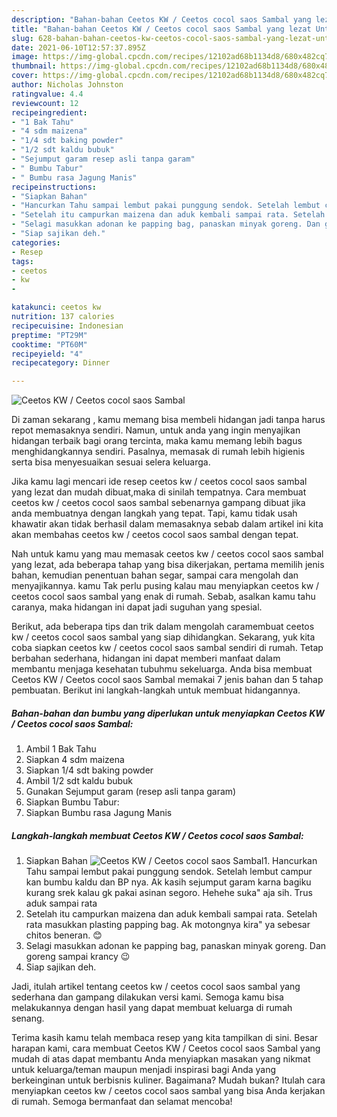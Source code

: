 ```yaml
---
description: "Bahan-bahan Ceetos KW / Ceetos cocol saos Sambal yang lezat Untuk Jualan"
title: "Bahan-bahan Ceetos KW / Ceetos cocol saos Sambal yang lezat Untuk Jualan"
slug: 628-bahan-bahan-ceetos-kw-ceetos-cocol-saos-sambal-yang-lezat-untuk-jualan
date: 2021-06-10T12:57:37.895Z
image: https://img-global.cpcdn.com/recipes/12102ad68b1134d8/680x482cq70/ceetos-kw-ceetos-cocol-saos-sambal-foto-resep-utama.jpg
thumbnail: https://img-global.cpcdn.com/recipes/12102ad68b1134d8/680x482cq70/ceetos-kw-ceetos-cocol-saos-sambal-foto-resep-utama.jpg
cover: https://img-global.cpcdn.com/recipes/12102ad68b1134d8/680x482cq70/ceetos-kw-ceetos-cocol-saos-sambal-foto-resep-utama.jpg
author: Nicholas Johnston
ratingvalue: 4.4
reviewcount: 12
recipeingredient:
- "1 Bak Tahu"
- "4 sdm maizena"
- "1/4 sdt baking powder"
- "1/2 sdt kaldu bubuk"
- "Sejumput garam resep asli tanpa garam"
- " Bumbu Tabur"
- " Bumbu rasa Jagung Manis"
recipeinstructions:
- "Siapkan Bahan"
- "Hancurkan Tahu sampai lembut pakai punggung sendok. Setelah lembut campur kan bumbu kaldu dan BP nya. Ak kasih sejumput garam karna bagiku kurang srek kalau gk pakai asinan segoro. Hehehe suka&#34; aja sih. Trus aduk sampai rata"
- "Setelah itu campurkan maizena dan aduk kembali sampai rata. Setelah rata masukkan plasting papping bag. Ak motongnya kira&#34; ya sebesar chitos beneran. 😊"
- "Selagi masukkan adonan ke papping bag, panaskan minyak goreng. Dan goreng sampai krancy 😉"
- "Siap sajikan deh."
categories:
- Resep
tags:
- ceetos
- kw
- 

katakunci: ceetos kw  
nutrition: 137 calories
recipecuisine: Indonesian
preptime: "PT29M"
cooktime: "PT60M"
recipeyield: "4"
recipecategory: Dinner

---
```



![Ceetos KW / Ceetos cocol saos Sambal](https://img-global.cpcdn.com/recipes/12102ad68b1134d8/680x482cq70/ceetos-kw-ceetos-cocol-saos-sambal-foto-resep-utama.jpg)

Di zaman  sekarang , kamu memang bisa membeli hidangan jadi tanpa harus repot memasaknya sendiri. Namun, untuk anda yang ingin menyajikan hidangan terbaik bagi orang tercinta, maka kamu memang lebih bagus menghidangkannya sendiri. Pasalnya, memasak di rumah lebih higienis serta bisa menyesuaikan sesuai selera keluarga.

Jika kamu lagi mencari ide resep ceetos kw / ceetos cocol saos sambal yang lezat dan mudah dibuat,maka di sinilah tempatnya. Cara membuat ceetos kw / ceetos cocol saos sambal  sebenarnya gampang dibuat jika anda membuatnya dengan langkah yang tepat. Tapi, kamu tidak usah khawatir akan tidak berhasil dalam memasaknya 
sebab dalam artikel ini kita akan membahas ceetos kw / ceetos cocol saos sambal dengan tepat.  



Nah untuk kamu yang mau memasak ceetos kw / ceetos cocol saos sambal yang lezat, ada beberapa tahap yang bisa dikerjakan, pertama memilih jenis bahan, kemudian penentuan bahan segar, sampai cara mengolah dan menyajikannya. kamu Tak perlu pusing kalau mau menyiapkan ceetos kw / ceetos cocol saos sambal yang enak di rumah. Sebab, asalkan kamu  tahu caranya, maka hidangan ini dapat jadi suguhan yang spesial.

Berikut, ada beberapa tips dan trik dalam mengolah caramembuat ceetos kw / ceetos cocol saos sambal yang siap dihidangkan. Sekarang, yuk kita coba siapkan ceetos kw / ceetos cocol saos sambal sendiri di rumah. Tetap berbahan sederhana, hidangan ini dapat memberi manfaat dalam membantu menjaga kesehatan tubuhmu sekeluarga. Anda bisa membuat Ceetos KW / Ceetos cocol saos Sambal memakai 7 jenis bahan dan 5 tahap pembuatan. Berikut ini langkah-langkah untuk membuat hidangannya.

<!--inarticleads1-->

##### Bahan-bahan dan bumbu yang diperlukan untuk menyiapkan Ceetos KW / Ceetos cocol saos Sambal:

1. Ambil 1 Bak Tahu
1. Siapkan 4 sdm maizena
1. Siapkan 1/4 sdt baking powder
1. Ambil 1/2 sdt kaldu bubuk
1. Gunakan Sejumput garam (resep asli tanpa garam)
1. Siapkan  Bumbu Tabur:
1. Siapkan  Bumbu rasa Jagung Manis




<!--inarticleads2-->

##### Langkah-langkah membuat Ceetos KW / Ceetos cocol saos Sambal:

1. Siapkan Bahan
<img src="https://img-global.cpcdn.com/steps/025d2fe0574071d9/160x128cq70/ceetos-kw-ceetos-cocol-saos-sambal-langkah-memasak-1-foto.jpg" alt="Ceetos KW / Ceetos cocol saos Sambal">1. Hancurkan Tahu sampai lembut pakai punggung sendok. Setelah lembut campur kan bumbu kaldu dan BP nya. Ak kasih sejumput garam karna bagiku kurang srek kalau gk pakai asinan segoro. Hehehe suka&#34; aja sih. Trus aduk sampai rata
1. Setelah itu campurkan maizena dan aduk kembali sampai rata. Setelah rata masukkan plasting papping bag. Ak motongnya kira&#34; ya sebesar chitos beneran. 😊
1. Selagi masukkan adonan ke papping bag, panaskan minyak goreng. Dan goreng sampai krancy 😉
1. Siap sajikan deh.




Jadi, itulah artikel tentang  ceetos kw / ceetos cocol saos sambal  yang sederhana dan gampang dilakukan versi kami. Semoga kamu bisa melakukannya dengan hasil yang dapat membuat keluarga di rumah senang. 

Terima kasih kamu telah membaca resep yang kita tampilkan di sini. Besar harapan kami, cara membuat  Ceetos KW / Ceetos cocol saos Sambal yang mudah di atas dapat membantu Anda menyiapkan masakan yang nikmat untuk keluarga/teman maupun menjadi inspirasi bagi Anda yang berkeinginan untuk berbisnis kuliner. Bagaimana? Mudah bukan? Itulah cara menyiapkan ceetos kw / ceetos cocol saos sambal yang bisa Anda kerjakan di rumah. Semoga bermanfaat dan selamat mencoba!

